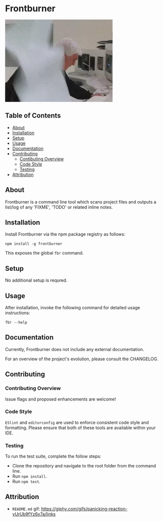# Frontburner

![Frontburner](https://raw.githubusercontent.com/jrmykolyn/frontburner/master/frontburner.gif)

## Table of Contents
- [About](#about)
- [Installation](#installation)
- [Setup](#setup)
- [Usage](#usage)
- [Documentation](#documentation)
- [Contributing](#contributing)
	- [Contibuting Overview](#contributing-overview)
	- [Code Style](#code-style)
	- [Testing](#testing)
- [Attribution](#attribution)

## About
Frontburner is a command line tool which scans project files and outputs a list/log of any 'FIXME', 'TODO' or related inline notes.

## Installation
Install Frontburner via the npm package registry as follows:

```
npm install -g frontburner
```

This exposes the global `fbr` command.

## Setup
No additional setup is requred.

## Usage
After installation, invoke the following command for detailed usage instructions:

```
fbr --help
```

## Documentation
Currently, Frontburner does not include any external documentation.

For an overview of the project's evolution, please consult the CHANGELOG.

## Contributing

### Contributing Overview
Issue flags and proposed enhancements are welcome!

### Code Style
`ESlint` and `editorconfig` are used to enforce consistent code style and formatting. Please ensure that both of these tools are available within your IDE.

### Testing
To run the test suite, complete the follow steps:
- Clone the repository and navigate to the root folder from the command line.
- Run `npm install`.
- Run `npm test`.

## Attribution
- `README.md` gif: https://giphy.com/gifs/panicking-reaction-yUrUb9fYz6x7a/links
